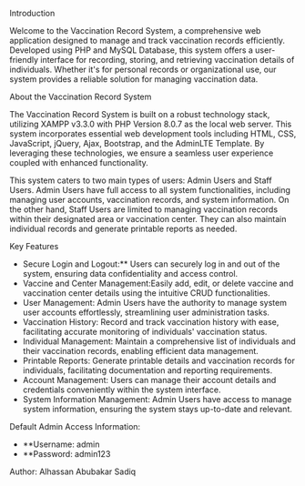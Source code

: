 Introduction

Welcome to the Vaccination Record System, a comprehensive web application designed to manage and track vaccination records efficiently. Developed using PHP and MySQL Database, this system offers a user-friendly interface for recording, storing, and retrieving vaccination details of individuals. Whether it's for personal records or organizational use, our system provides a reliable solution for managing vaccination data.

About the Vaccination Record System

The Vaccination Record System is built on a robust technology stack, utilizing XAMPP v3.3.0 with PHP Version 8.0.7 as the local web server. This system incorporates essential web development tools including HTML, CSS, JavaScript, jQuery, Ajax, Bootstrap, and the AdminLTE Template. By leveraging these technologies, we ensure a seamless user experience coupled with enhanced functionality.

This system caters to two main types of users: Admin Users and Staff Users. Admin Users have full access to all system functionalities, including managing user accounts, vaccination records, and system information. On the other hand, Staff Users are limited to managing vaccination records within their designated area or vaccination center. They can also maintain individual records and generate printable reports as needed.

Key Features

- Secure Login and Logout:** Users can securely log in and out of the system, ensuring data confidentiality and access control.
- Vaccine and Center Management:Easily add, edit, or delete vaccine and vaccination center details using the intuitive CRUD functionalities.
- User Management: Admin Users have the authority to manage system user accounts effortlessly, streamlining user administration tasks.
- Vaccination History: Record and track vaccination history with ease, facilitating accurate monitoring of individuals' vaccination status.
- Individual Management: Maintain a comprehensive list of individuals and their vaccination records, enabling efficient data management.
- Printable Reports: Generate printable details and vaccination records for individuals, facilitating documentation and reporting requirements.
- Account Management: Users can manage their account details and credentials conveniently within the system interface.
- System Information Management: Admin Users have access to manage system information, ensuring the system stays up-to-date and relevant.

Default Admin Access Information:
- **Username: admin
- **Password: admin123

Author: Alhassan Abubakar Sadiq
